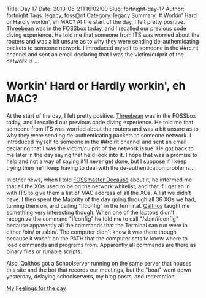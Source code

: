 Title: Day 17
Date: 2013-06-21T16:02:00
Slug: fortnight-day-17
Author: fortnight
Tags: legacy, foss@rit
Category: legacy
Summary: # Workin' Hard or Hardly workin', eh MAC?  At the start of the day, I felt pretty positive. [Threebean](https://github.com/Ralphbean) was in the FOSSbox today, and I recalled our previous code diving experience. He told me that someone from ITS was worried about the routers and was a bit unsure as to why they were sending de-authenticating packets to someone network. I introduced myself to someone in the ##rc.rit channel and sent an email declaring that I was the victim/culprit of the network is ... 

# Workin' Hard or Hardly workin', eh MAC?

At the start of the day, I felt pretty positive.
[Threebean](https://github.com/Ralphbean) was in the FOSSbox today, and I
recalled our previous code diving experience. He told me that someone from ITS
was worried about the routers and was a bit unsure as to why they were sending
de-authenticating packets to someone network. I introduced myself to someone
in the ##rc.rit channel and sent an email declaring that I was the
victim/culprit of the network issue. He got back to me later in the day saying
that he'd look into it. I hope that was a promise to help and not a way of
saying it'll never get done, but I suppose if I keep trying then he'll keep
having to deal with the de-authentication problems...

In other news, when I told [FOSSmaster Decause](https://github.com/decause)
about it, he informed me that all the XOs used to be on the network whitelist,
and that if I get an in with ITS to give them a list of MAC address of all the
XOs. A list we didn't have. I then spent the Majority of the day going through
all 36 XOs we had, turning them on, and calling "ifconfig" in the terminal.
[Qalthos](https://github.com/Qalthos) taught me something very interesting
though. When one of the laptops didn't recognize the command "ifconfig" he
told me to call "/sbin/ifconfig" because apparently all the commands that the
Terminal can run were in either /bin/ or /sbin/. The computer didn't know it
was there though because it wasn't on the PATH that the computer sets to know
where to load commands and programs from. Apparently all commands are there as
binary files or runable scripts.

Also, Qalthos got a Schoolserver running on the same server that houses this
site and the bot that records our meetings, but the "boat" went down
yesterday, delaying schoolservers, my blog posts, and redemption.

[My Feelings for the day](http://www.quickmeme.com/meme/3uxwnc/)

